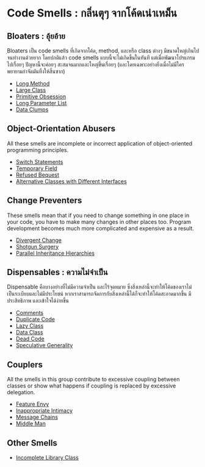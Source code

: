 # Code Smells : กลิ่นตุๆ จากโค้ดเน่าเหม็น

## Bloaters : อุ้ยอ้าย
ฺBloaters เป็น code smells ที่เกิดจากโค้ด, method, และหรือ class ต่างๆ มีขนาดใหญ่เกินไปจนทำงานด้วยยาก โดยปกติแล้ว code smells แบบนี้จะไม่เกิดขึ้นในทันที แต่เมื่อพัฒนาโปรแกรมไปเรื่อยๆ ปัญหานี้จะค่อยๆ สะสมจนมากและใหญ่ขึ้นเรื่อยๆ (และโดยเฉพาะอย่างยิ่งเมื่อไม่มีใครพยายามกำจัดมันทิ้งให้สิ้นซาก)
+ [Long Method](01-Bloaters/01-Long_Method.md)
+ [Large Class](01-Bloaters/02-Large_Class.md)
+ [Primitive Obsession](01-Bloaters/03-Primitive_Obsession.md)
+ [Long Parameter List](01-Bloaters/04-Long_Parameter_List.md)
+ [Data Clumps](01-Bloaters/05-Data_Clumps.md)

## Object-Orientation Abusers
All these smells are incomplete or incorrect application of object-oriented programming principles.
+ [Switch Statements](02-Object-Orientation_Abusers/01-Switch_Statements.md)
+ [Temporary Field](02-Object-Orientation_Abusers/02-Temporary_Field.md)
+ [Refused Bequest](02-Object-Orientation_Abusers/03-Refused_Bequest.md)
+ [Alternative Classes with Different Interfaces](02-Object-Orientation_Abusers/04-Alternative_Classes_with_Different_Interfaces.md)

## Change Preventers
These smells mean that if you need to change something in one place in your code, you have to make many changes in other places too. Program development becomes much more complicated and expensive as a result.
+ [Divergent Change](03-Change_Preventers/01-Divergent_Change.md)
+ [Shotgun Surgery](03-Change_Preventers/02-Shotgun_Surgery.md)
+ [Parallel Inheritance Hierarchies](03-Change_Preventers/03-Parallel_Inheritance_Hierarchies.md)

## Dispensables : ความไม่จำเป็น
Dispensable คือบางอย่างที่ไม่มีความจำเป็น และไร้จุดหมาย ซึ่งสิ่งเหล่านี้จะทำให้โค้ดของเราไม่เป็นระเบียบและไม่มีประโยชน์ หากเราสามารถจัดการกับสิ่งเหล่านี้ได้ก็จะทำให้โค้ดสะอาดมากขึ้น มีประสิทธิภาพ และเข้าใจได้ง่ายขึ้น
+ [Comments](04-Dispensables/01-Comments.md)
+ [Duplicate Code](04-Dispensables/02-Duplicate_Code.md)
+ [Lazy Class](04-Dispensables/03-Lazy_Class.md)
+ [Data Class](04-Dispensables/04-Data_Class.md)
+ [Dead Code](04-Dispensables/05-Dead_Code.md)
+ [Speculative Generality](04-Dispensables/06-Speculative_Generality.md)

## Couplers
All the smells in this group contribute to excessive coupling between classes or show what happens if coupling is replaced by excessive delegation.
+ [Feature Envy](05-Couplers/01-Feature_Envy.md)
+ [Inappropriate Intimacy](05-Couplers/02-Inappropriate_Intimacy.md)
+ [Message Chains](05-Couplers/03-Message_Chains.md)
+ [Middle Man](05-Couplers/04-Middle_Man.md)

## Other Smells
+ [Incomplete Library Class](06-Other_Smells/01-Incomplete_Library_Class.md)
